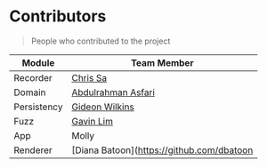 # Contributors

> People who contributed to the project

| Module      | Team Member                                          |
|-------------|------------------------------------------------------|
| Recorder    | [Chris Sa](https://github.com/JJeeff248)             |
| Domain      | [Abdulrahman Asfari](https://github.com/AboodAsfari) |
| Persistency | [Gideon Wilkins](https://github.com/Gadrean)         |
| Fuzz        | [Gavin Lim](https://github.com/Twetny)               |
| App         | Molly                                                |
| Renderer    | [Diana Batoon](https://github.com/dbatoon            |
